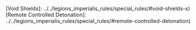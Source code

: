 [Agile]: ../../legions_imperialis_rules/special_rules/#agile
[Armoured]: ../../legions_imperialis_rules/special_rules/#armoured
[Attached Deployment]: ../../legions_imperialis_rules/special_rules/#attached-deployment
[Auger Array]: ../../legions_imperialis_rules/special_rules/#auger-array
[Automated Sentry]: ../../legions_imperialis_rules/special_rules/#automated-sentry
[Battlesmith]: ../../legions_imperialis_rules/special_rules/#battlesmith
[Blessed Auto-simulacra]: ../../legions_imperialis_rules/special_rules/#blessed-auto-simulacra
[Bulky]: ../../legions_imperialis_rules/special_rules/#bulky
[Chain of Command]: ../../the_solar_auxilia/#chain-of-command
[Commander]: ../../legions_imperialis_rules/special_rules/#commander
[Compact]: ../../legions_imperialis_rules/special_rules/#compact
[Deep Strike]: ../../legions_imperialis_rules/special_rules/#deep-strike
[Dread Aura]: ../../legions_imperialis_rules/special_rules/#dread-aura-x
[Drop Pod]: ../../legions_imperialis_rules/special_rules/#drop-pod
[Explorator Adaptation]: ../../legions_imperialis_rules/special_rules/#explorator-adaptation
[Feel No Pain]: ../../legions_imperialis_rules/special_rules/#feel-no-pain
[Flyer]: ../../legions_imperialis_rules/special_rules/#flyer
[Forward Deployment]: ../../legions_imperialis_rules/special_rules/#forward-deployment
[Furious Charge]: ../../legions_imperialis_rules/special_rules/#furious-charge
[Hover]: ../../legions_imperialis_rules/special_rules/#hover
[Implacable]: ../../legions_imperialis_rules/special_rules/#implacable
[Independent]: ../../legions_imperialis_rules/special_rules/#independent
[Infiltrate]: ../../legions_imperialis_rules/special_rules/#infiltrate
[Inspire]: ../../legions_imperialis_rules/special_rules/#inspire-x
[Interceptor]: ../../legions_imperialis_rules/special_rules/#interceptor
[Invulnerable Save]: ../../legions_imperialis_rules/special_rules/#invulnerable-save-x
[Ion Shields]: ../../legions_imperialis_rules/special_rules/#ion-shield-x
[Ionic Flare Shield]: ../../legions_imperialis_rules/special_rules/#ionic-flare-shield
[Jink]: ../../legions_imperialis_rules/special_rules/#jink-x
[Jump Packs]: ../../legions_imperialis_rules/special_rules/#jump-packs
[Line]: ../../legions_imperialis_rules/special_rules/#line
[Loyalist]: ../../legions_imperialis_rules/special_rules/#loyalist
[Macro-extinction Targeting Protocols]: ../../legions_imperialis_rules/special_rules/#macro-extinction-targeting-protocols
[Master Tactician]: ../../legions_imperialis_rules/special_rules/#master-tactician
[Medicae]: ../../legions_imperialis_rules/special_rules/#medicae
[Necrotechica]: ../../legions_imperialis_rules/special_rules/#necrotechica
[Nimble]: ../../legions_imperialis_rules/special_rules/#nimble
[Orbital Assault]: ../../legions_imperialis_rules/special_rules/#orbital-assault
[Outflank]: ../../legions_imperialis_rules/special_rules/#outflank
[Phosphex]: ../../legions_imperialis_rules/special_rules/#phosphex
[Shield Generator]: ../../legions_imperialis_rules/special_rules/#shield-generator-x
[Scout]: ../../legions_imperialis_rules/special_rules/#scout
[Skimmer]: ../../legions_imperialis_rules/special_rules/#skimmer
[Solar Auxilia HQ]: ../../the_solar_auxilia/#solar-auxilia-hq-x
[Steadfast]: ../../legions_imperialis_rules/special_rules/#steadfast
[Tracking Array]: ../../legions_imperialis_rules/special_rules/#tracking-array
[Transport]: ../../legions_imperialis_rules/special_rules/#transport-x
[Assault Transport]: ../../legions_imperialis_rules/special_rules/#assault-transport-x
[Large Transport]: ../../legions_imperialis_rules/special_rules/#large-transport-x
[Large Assault Transport]: ../../legions_imperialis_rules/special_rules/#large-assault-transport-x
[Traitor]: ../../legions_imperialis_rules/special_rules/#traitor
[Unique]: ../../legions_imperialis_rules/special_rules/#unique
[Void Shields]: ../../legions_imperialis_rules/special_rules/#void-shields-x)
[Remote Controlled Detonation]: ../../legions_imperialis_rules/special_rules/#remote-controlled-detonation)